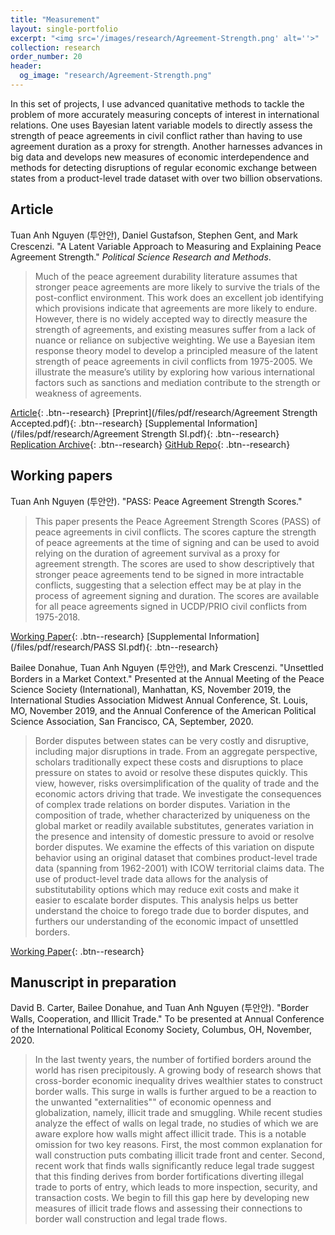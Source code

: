 ```yaml
---
title: "Measurement"
layout: single-portfolio
excerpt: "<img src='/images/research/Agreement-Strength.png' alt=''>"
collection: research
order_number: 20
header: 
  og_image: "research/Agreement-Strength.png"
---
```


In this set of projects, I use advanced quanitative methods to tackle the problem of more accurately measuring concepts of interest in international relations. One uses Bayesian latent variable models to directly assess the strength of peace agreements in civil conflict rather than having to use agreement duration as a proxy for strength. Another harnesses advances in big data and develops new measures of economic interdependence and methods for detecting disruptions of regular economic exchange between states from a product-level trade dataset with over two billion observations.

## Article

Tuan Anh Nguyen (투안안), Daniel Gustafson, Stephen Gent, and Mark Crescenzi. "A Latent Variable Approach to Measuring and Explaining Peace Agreement Strength." *Political Science Research and Methods*.

> Much of the peace agreement durability literature assumes that stronger peace agreements are more likely to survive the trials of the post-conflict environment. This work does an excellent job identifying which provisions indicate that agreements are more likely to endure. However, there is no widely accepted way to directly measure the strength of agreements, and existing measures suffer from a lack of nuance or reliance on subjective weighting. We use a Bayesian item response theory model to develop a principled measure of the latent strength of peace agreements in civil conflicts from 1975-2005. We illustrate the measure’s utility by exploring how various international factors such as sanctions and mediation contribute to the strength or weakness of agreements.

[Article](https://doi.org/10.1017/psrm.2019.23){: .btn--research} [Preprint](/files/pdf/research/Agreement Strength Accepted.pdf){: .btn--research} [Supplemental Information](/files/pdf/research/Agreement Strength SI.pdf){: .btn--research} [Replication Archive](https://doi.org/10.7910/DVN/VUY8UI){: .btn--research} [GitHub Repo](https://github.com/jayrobwilliams/Peace-Agreement-Strength){: .btn--research}

## Working papers

Tuan Anh Nguyen (투안안). "PASS: Peace Agreement Strength Scores."

> This paper presents the Peace Agreement Strength Scores (PASS) of peace agreements in civil conflicts. The scores capture the strength of peace agreements at the time of signing and can be used to avoid relying on the duration of agreement survival as a proxy for agreement strength. The scores are used to show descriptively that stronger peace agreements tend to be signed in more intractable conflicts, suggesting that a selection effect may be at play in the process of agreement signing and duration. The scores are available for all peace agreements signed in UCDP/PRIO civil conflicts from 1975-2018.

[Working Paper](/files/pdf/research/PASS.pdf){: .btn--research} [Supplemental Information](/files/pdf/research/PASS SI.pdf){: .btn--research}

Bailee Donahue, Tuan Anh Nguyen (투안안), and Mark Crescenzi. "Unsettled Borders in a Market Context." Presented at the Annual Meeting of the Peace Science Society (International), Manhattan, KS, November 2019, the International Studies Association Midwest Annual Conference, St. Louis, MO, November 2019, and the Annual Conference of the American Political Science Association, San Francisco, CA, September, 2020.

> Border disputes between states can be very costly and disruptive, including major disruptions in trade. From an aggregate perspective, scholars traditionally expect these costs and disruptions to place pressure on states to avoid or resolve these disputes quickly. This view, however, risks oversimplification of the quality of trade and the economic actors driving that trade. We investigate the consequences of complex trade relations on border disputes. Variation in the composition of trade, whether characterized by uniqueness on the global market or readily available substitutes, generates variation in the presence and intensity of domestic pressure to avoid or resolve border disputes. We examine the effects of this variation on dispute behavior using an original dataset that combines product-level trade data (spanning from 1962-2001) with ICOW territorial claims data. The use of product-level trade data allows for the analysis of substitutability options which may reduce exit costs and make it easier to escalate border disputes. This analysis helps us better understand the choice to forego trade due to border disputes, and furthers our understanding of the economic impact of unsettled borders.

[Working Paper](/files/pdf/research/Unsettled_Borders.pdf){: .btn--research}

## Manuscript in preparation

David B. Carter, Bailee Donahue, and Tuan Anh Nguyen (투안안). "Border Walls, Cooperation, and Illicit Trade." To be presented at Annual Conference of the International Political Economy Society, Columbus, OH, November, 2020.

> In the last twenty years, the number of fortified borders around the world has risen precipitously. A growing body of research shows that cross-border economic inequality drives wealthier states to construct border walls. This surge in walls is further argued to be a reaction to the unwanted "externalities"" of economic openness and globalization, namely, illicit trade and smuggling. While recent studies analyze the effect of walls on legal trade, no studies of which we are aware explore how walls might affect illicit trade. This is a notable omission for two key reasons. First, the most common explanation for wall construction puts combating illicit trade front and center. Second, recent work that finds walls significantly reduce legal trade suggest that this finding derives from border fortifications diverting illegal trade to ports of entry, which leads to more inspection, security, and transaction costs. We begin to fill this gap here by developing new measures of illicit trade flows and assessing their connections to border wall construction and legal trade flows.
